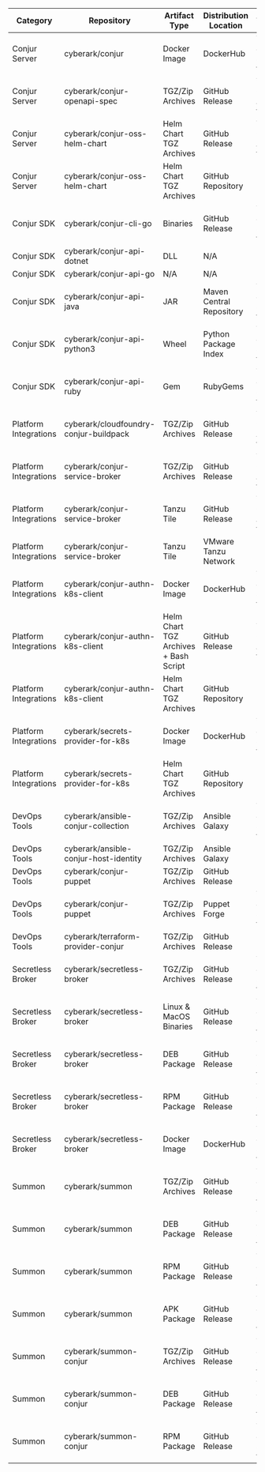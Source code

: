 | Category              | Repository                             | Artifact Type                         | Distribution Location    | Automated Creation              | Distribution URL                                                      |
|-----------------------|----------------------------------------|---------------------------------------|--------------------------|---------------------------------|-----------------------------------------------------------------------|
| Conjur Server         | cyberark/conjur                        | Docker Image                          | DockerHub                | Yes – Jenkins stage on tag push | https://hub.docker.com/r/cyberark/conjur                              |
| Conjur Server         | cyberark/conjur-openapi-spec           | TGZ/Zip Archives                      | GitHub Release           | Yes – GitHub Action on tag push | https://github.com/cyberark/conjur-openapi-spec/releases              |
| Conjur Server         | cyberark/conjur-oss-helm-chart         | Helm Chart TGZ Archives               | GitHub Release           | Yes – GitHub Action on tag push | https://github.com/cyberark/conjur-oss-helm-chart/releases            |
| Conjur Server         | cyberark/conjur-oss-helm-chart         | Helm Chart TGZ Archives               | GitHub Repository        | No                              | https://github.com/cyberark/helm-charts                               |
| Conjur SDK            | cyberark/conjur-cli-go                 | Binaries                              | GitHub Release           | Yes – Jenkins stage on tag push | https://github.com/cyberark/conjur-cli-go/releases
| Conjur SDK            | cyberark/conjur-api-dotnet             | DLL                                   | N/A                      | N/A                             | N/A                                                                   |
| Conjur SDK            | cyberark/conjur-api-go                 | N/A                                   | N/A                      | N/A                             | N/A                                                                   |
| Conjur SDK            | cyberark/conjur-api-java               | JAR                                   | Maven Central Repository | Yes – Jenkins stage on tag push | https://mvnrepository.com/artifact/com.cyberark.conjur.api/conjur-api |
| Conjur SDK            | cyberark/conjur-api-python3            | Wheel                                 | Python Package Index     | Yes – Jenkins stage on tag push | https://pypi.org/project/conjur                                       |
| Conjur SDK            | cyberark/conjur-api-ruby               | Gem                                   | RubyGems                 | Yes – Jenkins stage on tag push | https://rubygems.org/gems/conjur-api                                  |
| Platform Integrations | cyberark/cloudfoundry-conjur-buildpack | TGZ/Zip Archives                      | GitHub Release           | Yes – GitHub Action on tag push | https://github.com/cyberark/cloudfoundry-conjur-buildpack/releases    |
| Platform Integrations | cyberark/conjur-service-broker         | TGZ/Zip Archives                      | GitHub Release           | Yes – GitHub Action on tag push | https://github.com/cyberark/conjur-service-broker/releases            |
| Platform Integrations | cyberark/conjur-service-broker         | Tanzu Tile                            | GitHub Release           | Yes – GitHub Action on tag push | https://github.com/conjurinc/cloudfoundry-conjur-tile/releases        |
| Platform Integrations | cyberark/conjur-service-broker         | Tanzu Tile                            | VMware Tanzu Network     | No                              | https://network.tanzu.vmware.com/products/cyberark-conjur             |
| Platform Integrations | cyberark/conjur-authn-k8s-client       | Docker Image                          | DockerHub                | Yes – Jenkins stage on tag push | https://hub.docker.com/r/cyberark/conjur-authn-k8s-client             |
| Platform Integrations | cyberark/conjur-authn-k8s-client       | Helm Chart TGZ Archives + Bash Script | GitHub Release           | Yes – GitHub Action on tag push | https://github.com/cyberark/conjur-authn-k8s-client/releases          |
| Platform Integrations | cyberark/conjur-authn-k8s-client       | Helm Chart TGZ Archives               | GitHub Repository        | No                              | https://github.com/cyberark/helm-charts                               |
| Platform Integrations | cyberark/secrets-provider-for-k8s      | Docker Image                          | DockerHub                | Yes – Jenkins stage on tag push | https://hub.docker.com/r/cyberark/secrets-provider-for-k8s            |
| Platform Integrations | cyberark/secrets-provider-for-k8s      | Helm Chart TGZ Archives               | GitHub Repository        | No                              | https://github.com/cyberark/helm-charts                               |
| DevOps Tools          | cyberark/ansible-conjur-collection     | TGZ/Zip Archives                      | Ansible Galaxy           | Yes – Jenkins stage on tag push | https://galaxy.ansible.com/cyberark/conjur                            |
| DevOps Tools          | cyberark/ansible-conjur-host-identity  | TGZ/Zip Archives                      | Ansible Galaxy           | No                              | https://galaxy.ansible.com/cyberark/conjur-host-identity              |
| DevOps Tools          | cyberark/conjur-puppet                 | TGZ/Zip Archives                      | GitHub Release           | No                              | https://github.com/cyberark/conjur-puppet/releases                    |
| DevOps Tools          | cyberark/conjur-puppet                 | TGZ/Zip Archives                      | Puppet Forge             | Yes – Jenkins stage on tag push | https://forge.puppet.com/modules/cyberark/conjur                      |
| DevOps Tools          | cyberark/terraform-provider-conjur     | TGZ/Zip Archives                      | GitHub Release           | No                              | https://github.com/cyberark/terraform-provider-conjur/releases        |
| Secretless Broker     | cyberark/secretless-broker             | TGZ/Zip Archives                      | GitHub Release           | Yes – Jenkins stage on tag push | https://github.com/cyberark/secretless-broker/releases                |
| Secretless Broker     | cyberark/secretless-broker             | Linux & MacOS Binaries                | GitHub Release           | Yes – Jenkins stage on tag push | https://github.com/cyberark/secretless-broker/releases                |
| Secretless Broker     | cyberark/secretless-broker             | DEB Package                           | GitHub Release           | Yes – Jenkins stage on tag push | https://github.com/cyberark/secretless-broker/releases                |
| Secretless Broker     | cyberark/secretless-broker             | RPM Package                           | GitHub Release           | Yes – Jenkins stage on tag push | https://github.com/cyberark/secretless-broker/releases                |
| Secretless Broker     | cyberark/secretless-broker             | Docker Image                          | DockerHub                | Yes – Jenkins stage on tag push | https://hub.docker.com/r/cyberark/secretless-broker                   |
| Summon                | cyberark/summon                        | TGZ/Zip Archives                      | GitHub Release           | Yes – Jenkins stage on tag push | https://github.com/cyberark/summon/releases                           |
| Summon                | cyberark/summon                        | DEB Package                           | GitHub Release           | Yes – Jenkins stage on tag push | https://github.com/cyberark/summon/releases                           |
| Summon                | cyberark/summon                        | RPM Package                           | GitHub Release           | Yes – Jenkins stage on tag push | https://github.com/cyberark/summon/releases                           |
| Summon                | cyberark/summon                        | APK Package                           | GitHub Release           | Yes – Jenkins stage on tag push | https://github.com/cyberark/summon/releases                           |
| Summon                | cyberark/summon-conjur                 | TGZ/Zip Archives                      | GitHub Release           | Yes – Jenkins stage on tag push | https://github.com/cyberark/summon-conjur/releases                    |
| Summon                | cyberark/summon-conjur                 | DEB Package                           | GitHub Release           | Yes – Jenkins stage on tag push | https://github.com/cyberark/summon-conjur/releases                    |
| Summon                | cyberark/summon-conjur                 | RPM Package                           | GitHub Release           | Yes – Jenkins stage on tag push | https://github.com/cyberark/summon-conjur/releases                    |